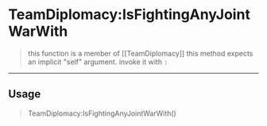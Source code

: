 # TeamDiplomacy:IsFightingAnyJointWarWith
> this function is a member of [[TeamDiplomacy]]
> this method expects an implicit "self" argument. invoke it with `:`
-----
## Usage
> TeamDiplomacy:IsFightingAnyJointWarWith()
